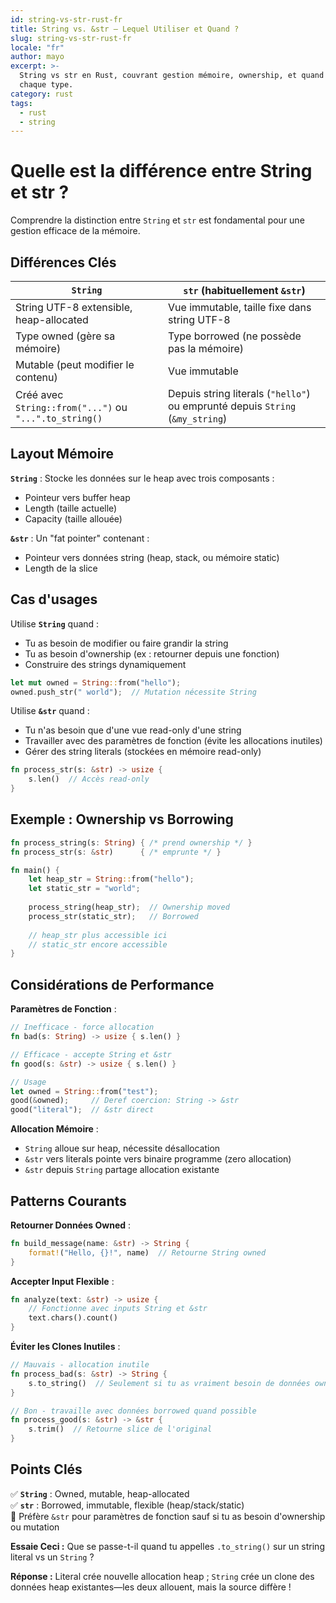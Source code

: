 ```yaml
---
id: string-vs-str-rust-fr
title: String vs. &str – Lequel Utiliser et Quand ?
slug: string-vs-str-rust-fr
locale: "fr"
author: mayo
excerpt: >-
  String vs str en Rust, couvrant gestion mémoire, ownership, et quand utiliser
  chaque type.
category: rust
tags:
  - rust
  - string
---
```


# Quelle est la différence entre String et str ?

Comprendre la distinction entre `String` et `str` est fondamental pour une gestion efficace de la mémoire.

## Différences Clés

| `String` | `str` (habituellement `&str`) |
|----------|-------------------------------|
| String UTF-8 extensible, heap-allocated | Vue immutable, taille fixe dans string UTF-8 |
| Type owned (gère sa mémoire) | Type borrowed (ne possède pas la mémoire) |
| Mutable (peut modifier le contenu) | Vue immutable |
| Créé avec `String::from("...")` ou `"...".to_string()` | Depuis string literals (`"hello"`) ou emprunté depuis `String` (`&my_string`) |

## Layout Mémoire

**`String`** : Stocke les données sur le heap avec trois composants :
- Pointeur vers buffer heap
- Length (taille actuelle)
- Capacity (taille allouée)

**`&str`** : Un "fat pointer" contenant :
- Pointeur vers données string (heap, stack, ou mémoire static)
- Length de la slice

## Cas d'usages

Utilise **`String`** quand :
- Tu as besoin de modifier ou faire grandir la string
- Tu as besoin d'ownership (ex : retourner depuis une fonction)
- Construire des strings dynamiquement

```rust
let mut owned = String::from("hello");
owned.push_str(" world");  // Mutation nécessite String
```

Utilise **`&str`** quand :
- Tu n'as besoin que d'une vue read-only d'une string
- Travailler avec des paramètres de fonction (évite les allocations inutiles)
- Gérer des string literals (stockées en mémoire read-only)

```rust
fn process_str(s: &str) -> usize {
    s.len()  // Accès read-only
}
```

## Exemple : Ownership vs Borrowing

```rust
fn process_string(s: String) { /* prend ownership */ }
fn process_str(s: &str)      { /* emprunte */ }

fn main() {
    let heap_str = String::from("hello");
    let static_str = "world";
    
    process_string(heap_str);  // Ownership moved
    process_str(static_str);   // Borrowed
    
    // heap_str plus accessible ici
    // static_str encore accessible
}
```

## Considérations de Performance

**Paramètres de Fonction** :
```rust
// Inefficace - force allocation
fn bad(s: String) -> usize { s.len() }

// Efficace - accepte String et &str
fn good(s: &str) -> usize { s.len() }

// Usage
let owned = String::from("test");
good(&owned);     // Deref coercion: String -> &str
good("literal");  // &str direct
```

**Allocation Mémoire** :
- `String` alloue sur heap, nécessite désallocation
- `&str` vers literals pointe vers binaire programme (zero allocation)
- `&str` depuis `String` partage allocation existante

## Patterns Courants

**Retourner Données Owned** :
```rust
fn build_message(name: &str) -> String {
    format!("Hello, {}!", name)  // Retourne String owned
}
```

**Accepter Input Flexible** :
```rust
fn analyze(text: &str) -> usize {
    // Fonctionne avec inputs String et &str
    text.chars().count()
}
```

**Éviter les Clones Inutiles** :
```rust
// Mauvais - allocation inutile
fn process_bad(s: &str) -> String {
    s.to_string()  // Seulement si tu as vraiment besoin de données owned
}

// Bon - travaille avec données borrowed quand possible
fn process_good(s: &str) -> &str {
    s.trim()  // Retourne slice de l'original
}
```

## Points Clés

✅ **`String`** : Owned, mutable, heap-allocated  
✅ **`str`** : Borrowed, immutable, flexible (heap/stack/static)  
🚀 Préfère `&str` pour paramètres de fonction sauf si tu as besoin d'ownership ou mutation

**Essaie Ceci :** Que se passe-t-il quand tu appelles `.to_string()` sur un string literal vs un `String` ?

**Réponse :** Literal crée nouvelle allocation heap ; `String` crée un clone des données heap existantes—les deux allouent, mais la source diffère !
